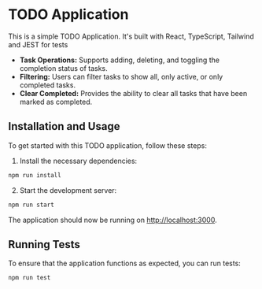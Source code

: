 # TODO Application

This is a simple TODO Application. It's built with React, TypeScript, Tailwind and JEST for tests

- **Task Operations:** Supports adding, deleting, and toggling the completion status of tasks.
- **Filtering:** Users can filter tasks to show all, only active, or only completed tasks.
- **Clear Completed:** Provides the ability to clear all tasks that have been marked as completed.

## Installation and Usage

To get started with this TODO application, follow these steps:

1. Install the necessary dependencies:

```bash
npm run install
```

2. Start the development server:

```bash
npm run start
```

The application should now be running on [http://localhost:3000](http://localhost:3000).

## Running Tests

To ensure that the application functions as expected, you can run tests:

```bash
npm run test
```